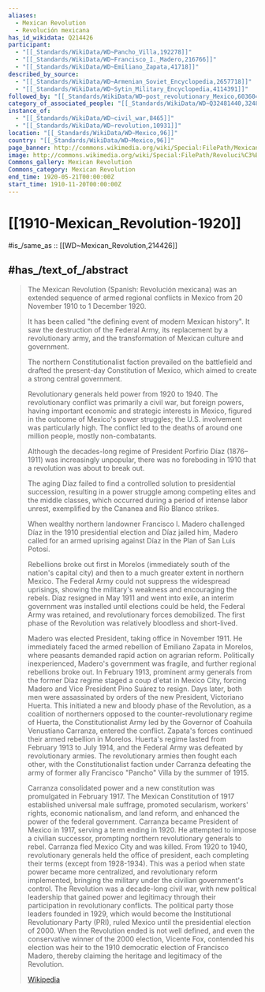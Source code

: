 ```yaml
---
aliases:
  - Mexican Revolution
  - Revolución mexicana
has_id_wikidata: Q214426
participant:
  - "[[_Standards/WikiData/WD~Pancho_Villa,192278]]"
  - "[[_Standards/WikiData/WD~Francisco_I._Madero,216766]]"
  - "[[_Standards/WikiData/WD~Emiliano_Zapata,41718]]"
described_by_source:
  - "[[_Standards/WikiData/WD~Armenian_Soviet_Encyclopedia,2657718]]"
  - "[[_Standards/WikiData/WD~Sytin_Military_Encyclopedia,4114391]]"
followed_by: "[[_Standards/WikiData/WD~post_revolutionary_Mexico,6036040]]"
category_of_associated_people: "[[_Standards/WikiData/WD~Q32481440,32481440]]"
instance_of:
  - "[[_Standards/WikiData/WD~civil_war,8465]]"
  - "[[_Standards/WikiData/WD~revolution,10931]]"
location: "[[_Standards/WikiData/WD~Mexico,96]]"
country: "[[_Standards/WikiData/WD~Mexico,96]]"
page_banner: http://commons.wikimedia.org/wiki/Special:FilePath/Mexican%20Revolution%20banner.jpg
image: http://commons.wikimedia.org/wiki/Special:FilePath/Revoluci%C3%B3n%20mexicana%201915.svg
Commons_gallery: Mexican Revolution
Commons_category: Mexican Revolution
end_time: 1920-05-21T00:00:00Z
start_time: 1910-11-20T00:00:00Z
---
```


# [[1910-Mexican_Revolution-1920]] 

#is_/same_as :: [[WD~Mexican_Revolution,214426]] 

## #has_/text_of_/abstract 

> The Mexican Revolution (Spanish: Revolución mexicana) 
> was an extended sequence of armed regional conflicts in Mexico 
> from 20 November 1910 to 1 December 1920. 
> 
> It has been called "the defining event of modern Mexican history". 
> It saw the destruction of the Federal Army, its replacement by a revolutionary army, 
> and the transformation of Mexican culture and government. 
> 
> The northern Constitutionalist faction prevailed on the battlefield 
> and drafted the present-day Constitution of Mexico, 
> which aimed to create a strong central government. 
> 
> Revolutionary generals held power from 1920 to 1940. 
> The revolutionary conflict was primarily a civil war, but foreign powers, having important economic and strategic interests in Mexico, figured in the outcome of Mexico's power struggles; the U.S. involvement was particularly high. 
> The conflict led to the deaths of around one million people, mostly non-combatants.
>
> Although the decades-long regime of President Porfirio Díaz (1876–1911) 
> was increasingly unpopular, there was no foreboding in 1910 
> that a revolution was about to break out. 
> 
> The aging Díaz failed to find a controlled solution to presidential succession, 
> resulting in a power struggle among competing elites and the middle classes, 
> which occurred during a period of intense labor unrest, 
> exemplified by the Cananea and Río Blanco strikes. 
> 
> When wealthy northern landowner Francisco I. Madero 
> challenged Díaz in the 1910 presidential election and Díaz jailed him, 
> Madero called for an armed uprising against Díaz in the Plan of San Luis Potosí. 
> 
> Rebellions broke out first in Morelos (immediately south of the nation's capital city) and then to a much greater extent in northern Mexico. The Federal Army could not suppress the widespread uprisings, showing the military's weakness and encouraging the rebels. Díaz resigned in May 1911 and went into exile, an interim government was installed until elections could be held, the Federal Army was retained, and revolutionary forces demobilized. The first phase of the Revolution was relatively bloodless and short-lived.
>
> Madero was elected President, taking office in November 1911. He immediately faced the armed rebellion of Emiliano Zapata in Morelos, where peasants demanded rapid action on agrarian reform. Politically inexperienced, Madero's government was fragile, and further regional rebellions broke out. In February 1913, prominent army generals from the former Díaz regime staged a coup d'etat in Mexico City, forcing Madero and Vice President Pino Suárez to resign. Days later, both men were assassinated by orders of the new President, Victoriano Huerta. This initiated a new and bloody phase of the Revolution, as a coalition of northerners opposed to the counter-revolutionary regime of Huerta, the Constitutionalist Army led by the Governor of Coahuila Venustiano Carranza, entered the conflict. Zapata's forces continued their armed rebellion in Morelos. Huerta's regime lasted from February 1913 to July 1914, and the Federal Army was defeated by revolutionary armies. The revolutionary armies then fought each other, with the Constitutionalist faction under Carranza defeating the army of former ally Francisco "Pancho" Villa by the summer of 1915.
>
> Carranza consolidated power and a new constitution was promulgated in February 1917. The Mexican Constitution of 1917 established universal male suffrage, promoted secularism, workers' rights, economic nationalism, and land reform, and enhanced the power of the federal government. Carranza became President of Mexico in 1917, serving a term ending in 1920. He attempted to impose a civilian successor, prompting northern revolutionary generals to rebel. Carranza fled Mexico City and was killed. From 1920 to 1940, revolutionary generals held the office of president, each completing their terms (except from 1928-1934). This was a period when state power became more centralized, and revolutionary reform implemented, bringing the military under the civilian government's control. The Revolution was a decade-long civil war, with new political leadership that gained power and legitimacy through their participation in revolutionary conflicts. The political party those leaders founded in 1929, which would become the Institutional Revolutionary Party (PRI), ruled Mexico until the presidential election of 2000. When the Revolution ended is not well defined, and even the conservative winner of the 2000 election, Vicente Fox, contended his election was heir to the 1910 democratic election of Francisco Madero, thereby claiming the heritage and legitimacy of the Revolution.
>
> [Wikipedia](https://en.wikipedia.org/wiki/Mexican%20Revolution)  


